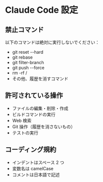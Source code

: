 # Claude Code 設定

## 禁止コマンド

以下のコマンドは絶対に実行しないでください：

- git reset --hard
- git rebase
- git filter-branch
- git push --force
- rm -rf /
- その他、履歴を消すコマンド

## 許可されている操作

- ファイルの編集・削除・作成
- ビルドコマンドの実行
- Web 検索
- Git 操作（履歴を消さないもの）
- テストの実行

## コーディング規約

- インデントはスペース 2 つ
- 変数名は camelCase
- コメントは日本語で記述

